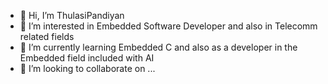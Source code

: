 - 👋 Hi, I’m ThulasiPandiyan
- 👀 I’m interested in Embedded Software Developer and also in Telecomm related fields
- 🌱 I’m currently learning Embedded C and also as a developer in the Embedded field included with AI
- 💞️ I’m looking to collaborate on ...
  
